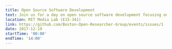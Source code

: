 ```yaml
---
title: Open Source Software Development
text: Join us for a day on open source software development focusing on using Git, GitHub, and selecting an open source license. The tentative schedule is&colon;<br><br>8:00-9:00 doors open/walk in/coffee <br> 9:00-9:45 introduction to open source software development, git and GitHub<br>9:45-10:00 break<br>10:00-10:45 How to choose an open source license<br>10:45-11:00 break<br>11:00-2pm hands-on workshop on git/GitHub, uploading work/choosing a license/collaborative coding<br> 
location: MIT Media Lab (E15-341)
link: https://github.com/Boston-Open-Researcher-Group/events/issues/1
date: 2017-12-19
startTime: '08:00'
endTime: '14:00'
---
```

